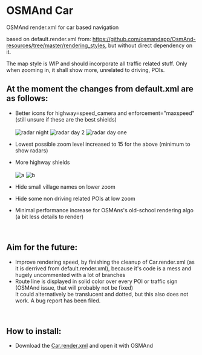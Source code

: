 # OSMAnd Car
OSMAnd render.xml for car based navigation

based on default.render.xml from: https://github.com/osmandapp/OsmAnd-resources/tree/master/rendering_styles, but without direct dependency on it.

The map style is WIP and should incorporate all traffic related stuff. Only when zooming in, it shall show more, unrelated to driving, POIs.

## At the moment the changes from default.xml are as follows:
* Better icons for highway=speed_camera and enforcement="maxspeed" (still unsure if these are the best shields) <br>
 <br> ![radar night](https://user-images.githubusercontent.com/87526889/188315183-0303d8bd-b558-49a5-b6cb-080b3b81e102.png) ![radar day 2](https://user-images.githubusercontent.com/87526889/188315292-48f2ea3e-26e7-4de1-9e62-21d7a84987df.png) ![radar day one](https://user-images.githubusercontent.com/87526889/188315270-48bb5902-8393-41ba-99f5-3841a19e3d3a.png) 

* Lowest possible zoom level increased to 15 for the above (minimum to show radars)
* More highway shields <br>
<br> ![a](https://user-images.githubusercontent.com/87526889/188315368-9257e77b-443f-4bfd-8d23-3cca694aaaf7.png) ![b](https://user-images.githubusercontent.com/87526889/188315370-2ce26016-a1fc-46d3-b287-6b0d4695937b.png)
* Hide small village names on lower zoom
* Hide some non driving related POIs at low zoom
* Minimal performance increase for OSMAns's old-school rendering algo (a bit less details to render)

<br>

## Aim for the future:
* Improve rendering speed, by finishing the cleanup of Car.render.xml (as it is derrived from default.render.xml), because it's code is a mess and hugely uncommented with a lot of branches
* Route line is displayed in solid color over every POI or traffic sign (OSMAnd issue, that will probably not be fixed) <br>
  It could alternatively be translucent and dotted, but this also does not work. A bug report has been filed.
  
<br>

## How to install:
* Download the [Car.render.xml](https://github.com/chereskata/osmandcar/raw/main/Car.render.xml) and open it with OSMAnd
